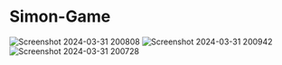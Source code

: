 # Simon-Game
![Screenshot 2024-03-31 200808](https://github.com/sonu2k1/Simon-Game/assets/160756068/184fe3b8-572b-45e6-82d2-4a04ab2cd1ae)
![Screenshot 2024-03-31 200942](https://github.com/sonu2k1/Simon-Game/assets/160756068/5c00d29d-48d9-4579-b72b-321651dd6947)
![Screenshot 2024-03-31 200728](https://github.com/sonu2k1/Simon-Game/assets/160756068/78ffa547-2b96-4ea6-9443-33df6a03d492)
